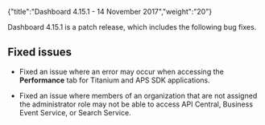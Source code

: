 {"title":"Dashboard 4.15.1 - 14 November 2017","weight":"20"} 

Dashboard 4.15.1 is a patch release, which includes the following bug fixes.

## Fixed issues

*   Fixed an issue where an error may occur when accessing the **Performance** tab for Titanium and APS SDK applications.
    
*   Fixed an issue where members of an organization that are not assigned the administrator role may not be able to access API Central, Business Event Service, or Search Service.